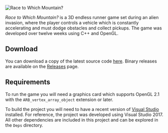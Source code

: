 ![Race to Which Mountain?](https://eugencowie.github.io/WhichMountain/images/logo-banner.png)

*Race to Which Mountain?* is a 3D endless runner game set during an alien invasion, where the player controls a vehicle which is constantly accelerating and must dodge obstacles and collect pickups. The game was developed over twelve weeks using C++ and OpenGL.

## Download

You can download a copy of the latest source code [here](https://github.com/eugencowie/WhichMountain/archive/master.zip). Binary releases are available on the [Releases](https://github.com/eugencowie/WhichMountain/releases) page.

## Requirements

To run the game you will need a graphics card which supports OpenGL 2.1 with the `ARB_vertex_array_object` extension or later.

To build the project you will need to have a recent version of [Visual Studio](https://www.visualstudio.com) installed. For reference, the project was developed using Visual Studio 2017. All other dependencies are included in this project and can be explored in the `Deps` directory.
